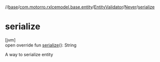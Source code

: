 //[base](../../../../index.md)/[com.motorro.rxlcemodel.base.entity](../../index.md)/[EntityValidator](../index.md)/[Never](index.md)/[serialize](serialize.md)

# serialize

[jvm]\
open override fun [serialize](serialize.md)(): String

A way to serialize entity
